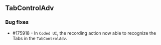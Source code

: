 ## TabControlAdv

### Bug fixes

* \#175918 - In `Coded UI`, the recording action now able to recognize the Tabs in the `TabControlAdv`.